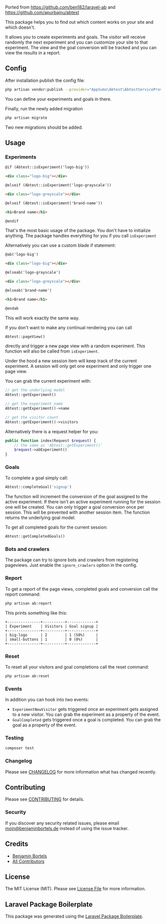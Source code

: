 Ported from https://github.com/ben182/laravel-ab and https://github.com/apurbajnu/abtest

This package helps you to find out which content works on your site and which doesn't.

It allows you to create experiments and goals. The visitor will receive randomly the next experiment and you can customize your site to that experiment. The view and the goal conversion will be tracked and you can view the results in a report.

## Config

After installation publish the config file:

```bash
php artisan vendor:publish --provider="AppSumo\Abtest\AbtestServiceProvider"
```

You can define your experiments and goals in there.

Finally, run the newly added migration

```bash
php artisan migrate
```

Two new migrations should be added.

## Usage

### Experiments

```html
@if (Abtest::isExperiment('logo-big'))

<div class="logo-big"></div>

@elseif (Abtest::isExperiment('logo-grayscale'))

<div class="logo-greyscale"></div>

@elseif (Abtest::isExperiment('brand-name'))

<h1>Brand name</h1>

@endif
```

That's the most basic usage of the package. You don't have to initialize anything. The package handles everything for you if you call `isExperiment`

Alternatively you can use a custom blade if statement:

```html
@ab('logo-big')

<div class="logo-big"></div>

@elseab('logo-grayscale')

<div class="logo-greyscale"></div>

@elseab('brand-name')

<h1>Brand name</h1>

@endab
```

This will work exactly the same way.

If you don't want to make any continual rendering you can call

```php
Abtest::pageView()
```

directly and trigger a new page view with a random experiment. This function will also be called from `isExperiment`.

Under the hood a new session item will keep track of the current experiment. A session will only get one experiment and only trigger one page view.

You can grab the current experiment with:

```php
// get the underlying model
Abtest::getExperiment()

// get the experiment name
Abtest::getExperiment()->name

// get the visitor count
Abtest::getExperiment()->visitors
```

Alternatively there is a request helper for you:

```php
public function index(Request $request) {
    // the same as 'Abtest::getExperiment()'
    $request->abExperiment()
}
```

### Goals

To complete a goal simply call:

```php
Abtest::completeGoal('signup')
```

The function will increment the conversion of the goal assigned to the active experiment. If there isn't an active experiment running for the session one will be created. You can only trigger a goal conversion once per session. This will be prevented with another session item. The function returns the underlying goal model.

To get all completed goals for the current session:

```php
Abtest::getCompletedGoals()
```

### Bots and crawlers

The package can try to ignore bots and crawlers from registering pageviews. Just enable the `ignore_crawlers` option in the config.

### Report

To get a report of the page views, completed goals and conversion call the report command:

```bash
php artisan ab:report
```

This prints something like this:

```
+---------------+----------+-------------+
| Experiment    | Visitors | Goal signup |
+---------------+----------+-------------+
| big-logo      | 2        | 1 (50%)     |
| small-buttons | 1        | 0 (0%)      |
+---------------+----------+-------------+
```

### Reset

To reset all your visitors and goal completions call the reset command:

```bash
php artisan ab:reset
```

### Events

In addition you can hook into two events:

- `ExperimentNewVisitor` gets triggered once an experiment gets assigned to a new visitor. You can grab the experiment as a property of the event.
- `GoalCompleted` gets triggered once a goal is completed. You can grab the goal as a property of the event.

### Testing

```bash
composer test
```

### Changelog

Please see [CHANGELOG](CHANGELOG.md) for more information what has changed recently.

## Contributing

Please see [CONTRIBUTING](CONTRIBUTING.md) for details.

### Security

If you discover any security related issues, please email moin@benjaminbortels.de instead of using the issue tracker.

## Credits

- [Benjamin Bortels](https://github.com/ben182)
- [All Contributors](../../contributors)

## License

The MIT License (MIT). Please see [License File](LICENSE.md) for more information.

## Laravel Package Boilerplate

This package was generated using the [Laravel Package Boilerplate](https://laravelpackageboilerplate.com).
